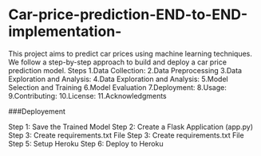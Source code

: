 
# Car-price-prediction-END-to-END-implementation-
This project aims to predict car prices using machine learning techniques. We follow a step-by-step approach to build and deploy a car price prediction model.
Steps
1.Data Collection:
2.Data Preprocessing
3.Data Exploration and Analysis:
4.Data Exploration and Analysis:
5.Model Selection and Training
6.Model Evaluation
7.Deployment:
8.Usage:
9.Contributing:
10.License:
11.Acknowledgments

###Deployement

Step 1: Save the Trained Model
Step 2: Create a Flask Application (app.py)
Step 3: Create requirements.txt File
Step 3: Create requirements.txt File
Step 5: Setup Heroku
Step 6: Deploy to Heroku



